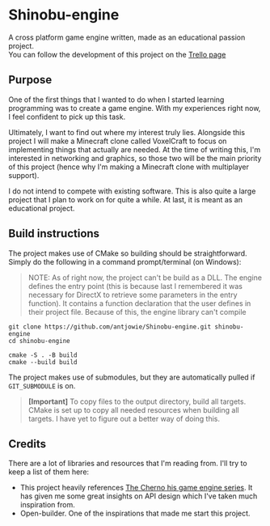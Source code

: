 # Shinobu-engine
A cross platform game engine written, made as an educational passion project.  
You can follow the development of this project on the [Trello page](https://trello.com/b/XO0iYUhz/voxelcraft)

## Purpose
One of the first things that I wanted to do when I started learning programming was to create a game engine. With my experiences right now, I feel confident to pick up this task.

Ultimately, I want to find out where my interest truly lies. Alongside this project I will make a Minecraft clone called VoxelCraft to focus on implementing things that actually are needed. At the time of writing this, I'm interested in networking and graphics, so those two will be the main priority of this project (hence why I'm making a Minecraft clone with multiplayer support).

I do not intend to compete with existing software. This is also quite a large project that I plan to work on for quite a while. At last, it is meant as an educational project.

## Build instructions
The project makes use of CMake so building should be straightforward. Simply do the following in a command prompt/terminal (on Windows):
> NOTE: As of right now, the project can't be build as a DLL. The engine defines the entry point (this is because last I remembered it was necessary for DirectX to retrieve some parameters in the entry function). It contains a function declaration that the user defines in their project file. Because of this, the engine library can't compile 

```
git clone https://github.com/antjowie/Shinobu-engine.git shinobu-engine
cd shinobu-engine

cmake -S . -B build
cmake --build build
```
The project makes use of submodules, but they are automatically pulled if `GIT_SUBMODULE` is on.

> **[Important]** To copy files to the output directory, build all targets. CMake is set up to copy all needed resources when building all targets. I have yet to figure out a better way of doing this.

## Credits
There are a lot of libraries and resources that I'm reading from. I'll try to keep a list of them here:
* This project heavily references [The Cherno his game engine series](https://www.youtube.com/playlist?list=PLlrATfBNZ98dC-V-N3m0Go4deliWHPFwT). It has given me some great insights on API design which I've taken much inspiration from.
* Open-builder. One of the inspirations that made me start this project.